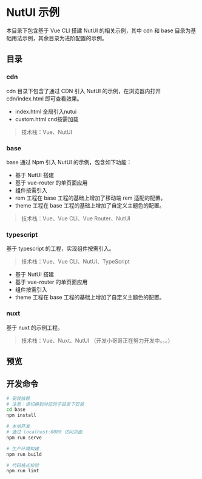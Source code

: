 # NutUI 示例

本目录下包含基于 Vue CLI 搭建 NutUI 的相关示例，其中 cdn 和 base 目录为基础用法示例，其余目录为进阶配置的示例。

## 目录

### cdn

cdn 目录下包含了通过 CDN 引入 NutUI 的示例，在浏览器内打开 cdn/index.html 即可查看效果。
- index.html 全局引入nutui
- custom.html cnd按需加载

> 技术栈：Vue、NutUI

### base

base 通过 Npm 引入 NutUI 的示例，包含如下功能：

- 基于 NutUI 搭建
- 基于 vue-router 的单页面应用
- 组件按需引入
- rem 工程在 base 工程的基础上增加了移动端 rem 适配的配置。
- theme 工程在 base 工程的基础上增加了自定义主题色的配置。

> 技术栈：Vue、Vue CLI、Vue Router、NutUI


### typescript

基于 typescript 的工程，实现组件按需引入。

> 技术栈：Vue、Vue CLI、NutUI、TypeScript


- 基于 NutUI 搭建
- 基于 vue-router 的单页面应用
- 组件按需引入
- theme 工程在 base 工程的基础上增加了自定义主题色的配置。

### nuxt

基于 nuxt 的示例工程。

> 技术栈：Vue、Nuxt、NutUI （开发小哥哥正在努力开发中。。。）

## 预览

## 开发命令

```bash
# 安装依赖
# 注意：请切换到对应的子目录下安装
cd base
npm install

# 本地开发
# 通过 localhost:8080 访问页面
npm run serve

# 生产环境构建
npm run build

# 代码格式校验
npm run lint
```
